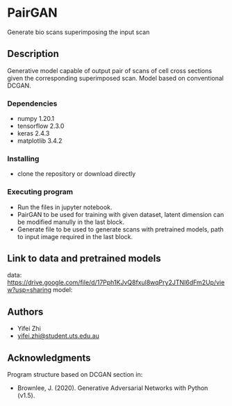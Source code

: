 # PairGAN
Generate bio scans superimposing the input scan

## Description
Generative model capable of output pair of scans of cell cross sections given the corresponding superimposed scan. Model based on conventional DCGAN.

### Dependencies
* numpy 1.20.1
* tensorflow 2.3.0
* keras 2.4.3
* matplotlib 3.4.2

### Installing
* clone the repository or download directly

### Executing program
* Run the files in jupyter notebook.
* PairGAN to be used for training with given dataset, latent dimension can be modified manully in the last block.
* Generate file to be used to generate scans with pretrained models, path to input image required in the last block.

## Link to data and pretrained models
data: https://drive.google.com/file/d/17Pph1KJvQ8fxul8wqPry2JTNI6dFm2Up/view?usp=sharing
model: 

## Authors
* Yifei Zhi
* yifei.zhi@student.uts.edu.au

## Acknowledgments
Program structure based on DCGAN section in:
* Brownlee, J. (2020). Generative Adversarial Networks with Python (v1.5).
